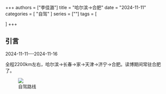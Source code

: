 +++
authors = ["李佳潞"]
title = "哈尔滨->合肥"
date = "2024-11-11"
categories = [
    "自驾"
]
series = [""]
tags = [
   
]
+++
<!DOCTYPE html>
<html lang="zh-CN">
<head>
    <meta charset="UTF-8">
    <meta name="viewport" content="width=device-width, initial-scale=1.0">
    <link rel="stylesheet" href="/assets/css/styles.css">
</head>
<body>
    <article>
        <section>
            <h2>引言</h2>
            <p>2024-11-11---2024-11-16</p>
            <p>         全程2200km左右，哈尔滨->长春->家->天津->济宁->合肥。读博期间常驻合肥了。</p>
            <div class="container">
                <div class="image">
                    <figure>
                        <a data-fancybox="gallery" href="/images/daily-travel/zijia2.jpg">
    <img src="/images/daily-travel/zijia2.jpg" loading="lazy">
</a>
                        <figcaption>自驾路线</figcaption>
                    </figure>
                </div>
            </div>
        </section>
    </article>
</body>
</html>